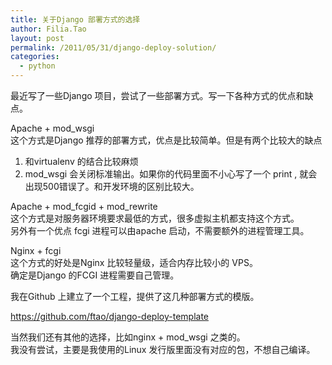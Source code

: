 ```yaml
---
title: 关于Django 部署方式的选择
author: Filia.Tao
layout: post
permalink: /2011/05/31/django-deploy-solution/
categories:
  - python
---
```

最近写了一些Django 项目，尝试了一些部署方式。写一下各种方式的优点和缺点。　

Apache + mod_wsgi  
这个方式是Django 推荐的部署方式，优点是比较简单。但是有两个比较大的缺点  
1. 和virtualenv 的结合比较麻烦  
2. mod_wsgi 会关闭标准输出。如果你的代码里面不小心写了一个 print , 就会出现500错误了。和开发环境的区别比较大。

Apache + mod\_fcgid + mod\_rewrite  
这个方式是对服务器环境要求最低的方式，很多虚拟主机都支持这个方式。  
另外有一个优点 fcgi 进程可以由apache 启动，不需要额外的进程管理工具。

Nginx + fcgi  
这个方式的好处是Nginx 比较轻量级，适合内存比较小的 VPS。  
确定是Django 的FCGI 进程需要自己管理。　　

我在Github 上建立了一个工程，提供了这几种部署方式的模版。

[https://github.com/ftao/django-deploy-template  
][1]

当然我们还有其他的选择，比如nginx + mod_wsgi 之类的。  
我没有尝试，主要是我使用的Linux 发行版里面没有对应的包，不想自己编译。

 [1]: https://github.com/ftao/django-deploy-template